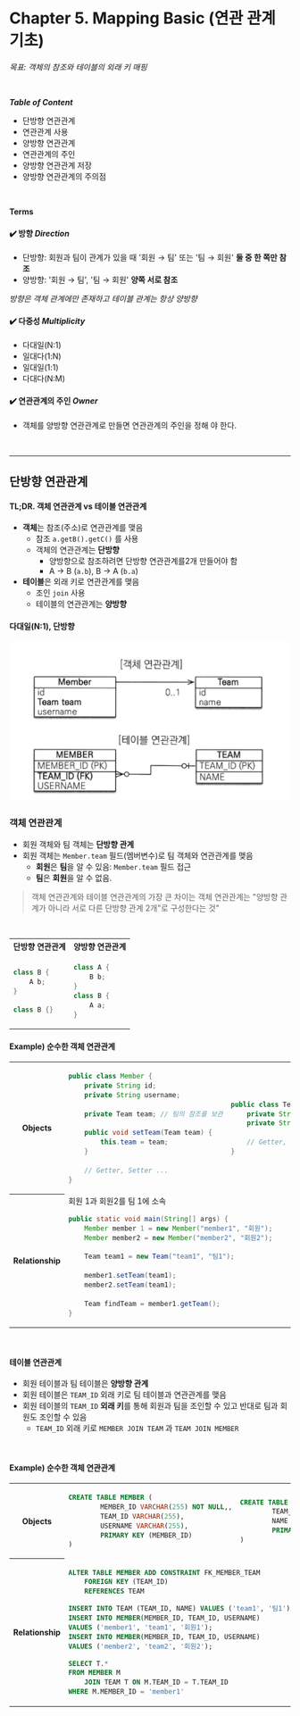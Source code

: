 # Chapter 5. Mapping Basic (연관 관계 기초)

_목표: 객체의 참조와 테이블의 외래 키 매핑_

<br/>

_**Table of Content**_

- 단방향 연관관계
- 연관관계 사용
- 양방향 연관관계
- 연관관계의 주인
- 양방향 연관관계 저장
- 양방향 연관관계의 주의점

<br/>

**Terms**

#### ✔️ 방향 _Direction_

- 단방향: 회원과 팀이 관계가 있을 때 '회원 → 팀' 또는 '팀 → 회원' **둘 중 한 쪽만 참조**
- 양방향: '회원 → 팀', '팀 → 회원' **양쪽 서로 참조**

_방향은 객체 관계에만 존재하고 테이블 관계는 항상 양방향_

#### ✔️ 다중성 _Multiplicity_
- 다대일(N:1)
- 일대다(1:N)
- 일대일(1:1)
- 다대다(N:M)

#### ✔️ 연관관계의 주인 _Owner_
- 객체를 양방향 연관관계로 만들면 연관관계의 주인을 정해 야 한다.

<br/>

---

## 단방향 연관관계

#### TL;DR. ️객체 연관관계 vs 테이블 연관관계
- **객체**는 참조(주소)로 연관관계를 맺음
    - 참조 `a.getB().getC()` 를 사용
    - 객체의 연관관계는 **단방향**
      - 양방향으로 참조하려면 단방향 연관관계를2개 만들어야 함
      - A → B (`a.b`), B → A (`b.a`)
- **테이블**은 외래 키로 연관관계를 맺음
    - 조인 `join` 사용
    - 테이블의 연관관계는 **양방향**


#### 다대일(N:1), 단방향

<img src="./image/img1.png" />

<br/>

### 객체 연관관계

- 회원 객체와 팀 객체는 **단방향 관계**
- 회원 객체는 `Member.team` 필드(멤버변수)로 팀 객체와 연관관계를 맺음
  - **회원**은 **팀**을 알 수 있음: `Member.team` 필드 접근 
  - **팀**은 **회원**을 알 수 없음.

> 객체 연관관계와 테이블 연관관계의 가장 큰 차이는 객체 연관관계는 "양방향 관계가 아니라 서로 다른 단방향 관계 2개"로 구성한다는 것" 

<br/>

<table>
<tr><th>단방향 연관관계</th><th>양방향 연관관계</th></tr>
<tr><td>

```java
class B {
    A b;
}

class B {}
```
</td><td>

``` java
class A {
    B b;
}
class B {
    A a;
}
```

</td>
</tr></table>

#### Example) 순수한 객체 연관관계 

<table>
<tr>
<th>Objects</th>
<td>

```java
public class Member {
    private String id; 
    private String username;

    private Team team; // 팀의 참조를 보관

    public void setTeam(Team team) {
        this.team = team;
    }
    
    // Getter, Setter ...
}
```
</td>
<td>

```java
public class Team {
    private String id;
    private String name;

    // Getter, Setter ...
}
```

</td></tr>
<tr><th>Relationship</th>
<td colspan="2">
회원 1과 회원2를 팀 1에 소속

```java
public static void main(String[] args) {
    Member member 1 = new Member("member1", "회원");
    Member member2 = new Member("member2", "회원2");
    
    Team team1 = new Team("team1", "팀1");

    member1.setTeam(team1);
    member2.setTeam(team1);

    Team findTeam = member1.getTeam();
}
```

</td></tr></table>

<br/>

#### 테이블 연관관계

- 회원 테이블과 팀 테이블은 **양방향 관계**
- 회원 테이블은 `TEAM_ID` 외래 키로 팀 테이블과 연관관계를 맺음
- 회원 테이블의 `TEAM_ID` **외래 키**를 통해 회원과 팀을 조인할 수 있고 반대로 팀과 회원도 조인할 수 있음
    - `TEAM_ID` 외래 키로 `MEMBER JOIN TEAM` 과 `TEAM JOIN MEMBER`

<br/>


#### Example) 순수한 객체 연관관계

<table>
<tr>
<th>Objects</th>
<td>

```sql
CREATE TABLE MEMBER (
        MEMBER_ID VARCHAR(255) NOT NULL,,
        TEAM_ID VARCHAR(255),
        USERNAME VARCHAR(255),
        PRIMARY KEY (MEMBER_ID)
)
```
</td>
<td>

```sql
CREATE TABLE TEAM (
        TEAM_ID VARCHAR(255) NOT NULL,
        NAME VARCHAR(255),
        PRIMARY KEY (TEAM_ID)
)
```

</td></tr>
<tr><th>Relationship</th>
<td colspan="2">

```sql
ALTER TABLE MEMBER ADD CONSTRAINT FK_MEMBER_TEAM 
    FOREIGN KEY (TEAM_ID) 
    REFERENCES TEAM
```

```sql
INSERT INTO TEAM (TEAM_ID, NAME) VALUES ('team1', '팀1'); 
INSERT INTO MEMBER(MEMBER_ID, TEAM_ID, USERNAME) 
VALUES ('member1', 'team1', '회원1');
INSERT INTO MEMBER(MEMBER_ID, TEAM_ID, USERNAME) 
VALUES ('member2', 'team2', '회원2');
```

```sql
SELECT T.* 
FROM MEMBER M 
    JOIN TEAM T ON M.TEAM_ID = T.TEAM_ID 
WHERE M.MEMBER_ID = 'member1'
```

</td></tr></table>

<br/>
